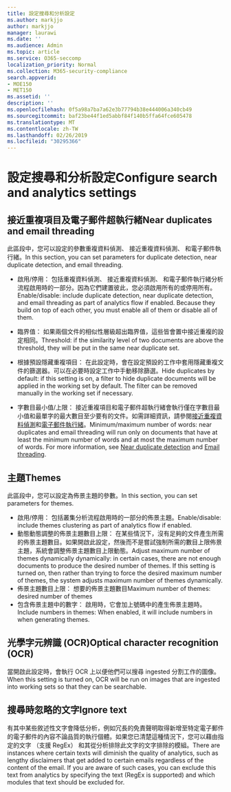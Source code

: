 ```yaml
---
title: 設定搜尋和分析設定
ms.author: markjjo
author: markjjo
manager: laurawi
ms.date: ''
ms.audience: Admin
ms.topic: article
ms.service: O365-seccomp
localization_priority: Normal
ms.collection: M365-security-compliance
search.appverid:
- MOE150
- MET150
ms.assetid: ''
description: ''
ms.openlocfilehash: 0f5a98a7ba7a62e3b77794b38e444006a340cb49
ms.sourcegitcommit: baf23be44f1ed5abbf84f140b5ffa64fce605478
ms.translationtype: MT
ms.contentlocale: zh-TW
ms.lasthandoff: 02/26/2019
ms.locfileid: "30295366"
---
```

# <a name="configure-search-and-analytics-settings"></a><span data-ttu-id="c02b5-102">設定搜尋和分析設定</span><span class="sxs-lookup"><span data-stu-id="c02b5-102">Configure search and analytics settings</span></span>


## <a name="near-duplicates-and-email-threading"></a><span data-ttu-id="c02b5-103">接近重複項目及電子郵件超執行緒</span><span class="sxs-lookup"><span data-stu-id="c02b5-103">Near duplicates and email threading</span></span>

<span data-ttu-id="c02b5-104">此區段中，您可以設定的參數重複資料偵測、 接近重複資料偵測、 和電子郵件執行緒。</span><span class="sxs-lookup"><span data-stu-id="c02b5-104">In this section, you can set parameters for duplicate detection, near duplicate detection, and email threading.</span></span>

- <span data-ttu-id="c02b5-p101">啟用/停用： 包括重複資料偵測、 接近重複資料偵測、 和電子郵件執行緒分析流程啟用時的一部分。因為它們建置彼此，您必須啟用所有的或停用所有。</span><span class="sxs-lookup"><span data-stu-id="c02b5-p101">Enable/disable: include duplicate detection, near duplicate detection, and email threading as part of analytics flow if enabled. Because they build on top of each other, you must enable all of them or disable all of them.</span></span>

- <span data-ttu-id="c02b5-107">臨界值： 如果兩個文件的相似性層級超出臨界值，這些皆會置中接近重複的設定相同。</span><span class="sxs-lookup"><span data-stu-id="c02b5-107">Threshold: if the similarity level of two documents are above the threshold, they will be put in the same near duplicate set.</span></span>

- <span data-ttu-id="c02b5-p102">根據預設隱藏重複項目： 在此設定時，會在設定預設的工作中套用隱藏重複文件的篩選器。可以在必要時設定工作中手動移除篩選。</span><span class="sxs-lookup"><span data-stu-id="c02b5-p102">Hide duplicates by default: if this setting is on, a filter to hide duplicate documents will be applied in the working set by default. The filter can be removed manually in the working set if necessary.</span></span>

- <span data-ttu-id="c02b5-p103">字數目最小值/上限： 接近重複項目和電子郵件超執行緒會執行僅在字數目最小值和最單字的最大數目至少要有的文件。如需詳細資訊，請參閱[接近重複資料偵測](near-duplicates.md)和[電子郵件執行緒](email-threading.md)。</span><span class="sxs-lookup"><span data-stu-id="c02b5-p103">Minimum/maximum number of words: near duplicates and email threading will run only on documents that have at least the minimum number of words and at most the maximum number of words. For more information, see [Near duplicate detection](near-duplicates.md) and [Email threading](email-threading.md).</span></span>

## <a name="themes"></a><span data-ttu-id="c02b5-112">主題</span><span class="sxs-lookup"><span data-stu-id="c02b5-112">Themes</span></span>

<span data-ttu-id="c02b5-113">此區段中，您可以設定為佈景主題的參數。</span><span class="sxs-lookup"><span data-stu-id="c02b5-113">In this section, you can set parameters for themes.</span></span>

- <span data-ttu-id="c02b5-114">啟用/停用： 包括叢集分析流程啟用時的一部分的佈景主題。</span><span class="sxs-lookup"><span data-stu-id="c02b5-114">Enable/disable: include themes clustering as part of analytics flow if enabled.</span></span>
- <span data-ttu-id="c02b5-p104">動態動態調整的佈景主題數目上限： 在某些情況下，沒有足夠的文件產生所需的佈景主題數目。如果開啟此設定，然後而不是嘗試強制所需的數目上限佈景主題，系統會調整佈景主題數目上限動態。</span><span class="sxs-lookup"><span data-stu-id="c02b5-p104">Adjust maximum number of themes dynamically dynamically: in certain cases, there are not enough documents to produce the desired number of themes. If this setting is turned on, then rather than trying to force the desired maximum number of themes, the system adjusts maximum number of themes dynamically.</span></span>
- <span data-ttu-id="c02b5-117">佈景主題數目上限： 想要的佈景主題數目</span><span class="sxs-lookup"><span data-stu-id="c02b5-117">Maximum number of themes: desired number of themes</span></span>
- <span data-ttu-id="c02b5-118">包含佈景主題中的數字： 啟用時，它會加上號碼中的產生佈景主題時。</span><span class="sxs-lookup"><span data-stu-id="c02b5-118">Include numbers in themes: When enabled, it will include numbers in when generating themes.</span></span>  

## <a name="optical-character-recognition-ocr"></a><span data-ttu-id="c02b5-119">光學字元辨識 (OCR)</span><span class="sxs-lookup"><span data-stu-id="c02b5-119">Optical character recognition (OCR)</span></span>

<span data-ttu-id="c02b5-120">當開啟此設定時，會執行 OCR 上以便他們可以搜尋 ingested 分割工作的圖像。</span><span class="sxs-lookup"><span data-stu-id="c02b5-120">When this setting is turned on, OCR will be run on images that are ingested into working sets so that they can be searchable.</span></span>

## <a name="ignore-text"></a><span data-ttu-id="c02b5-121">搜尋時忽略的文字</span><span class="sxs-lookup"><span data-stu-id="c02b5-121">Ignore text</span></span>

<span data-ttu-id="c02b5-p105">有其中某些敘述性文字會降低分析，例如冗長的免責聲明取得新增至特定電子郵件的電子郵件的內容不論品質的執行個體。如果您已清楚這種情況下，您可以藉由指定的文字 （支援 RegEx） 和其從分析排除此文字的文字排除的模組。</span><span class="sxs-lookup"><span data-stu-id="c02b5-p105">There are instances where certain texts will diminish the quality of analytics, such as lengthy disclaimers that get added to certain emails regardless of the content of the email. If you are aware of such cases, you can exclude this text from analytics by specifying the text (RegEx is supported) and which modules that text should be excluded for.</span></span>
